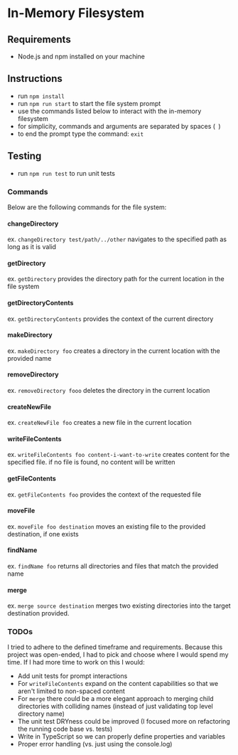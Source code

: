 # In-Memory Filesystem

## Requirements
- Node.js and npm installed on your machine

## Instructions
- run `npm install`
- run `npm run start` to start the file system prompt
- use the commands listed below to interact with the in-memory filesystem
- for simplicity, commands and arguments are separated by spaces (` `)
- to end the prompt type the command: `exit`

## Testing
- run `npm run test` to run unit tests

### Commands
Below are the following commands for the file system:

#### changeDirectory
ex. `changeDirectory test/path/../other`
navigates to the specified path as long as it is valid

#### getDirectory
ex. `getDirectory`
provides the directory path for the current location in the file system

#### getDirectoryContents
ex. `getDirectoryContents`
provides the context of the current directory

#### makeDirectory
ex. `makeDirectory foo`
creates a directory in the current location with the provided name

#### removeDirectory
ex. `removeDirectory fooo`
deletes the directory in the current location

#### createNewFile
ex. `createNewFile foo`
creates a new file in the current location

#### writeFileContents
ex. `writeFileContents foo content-i-want-to-write`
creates content for the specified file. if no file is found, no content will be written

#### getFileContents
ex. `getFileContents foo`
provides the context of the requested file

#### moveFile
ex. `moveFile foo destination`
moves an existing file to the provided destination, if one exists

#### findName
ex. `findName foo`
returns all directories and files that match the provided name

#### merge
ex. `merge source destination`
merges two existing directories into the target destination provided.

### TODOs
I tried to adhere to the defined timeframe and requirements. Because this project was open-ended, I had to pick and choose where I would spend my time. If I had more time to work on this I would:
- Add unit tests for prompt interactions
- For `writeFileContents` expand on the content capabilities so that we aren't limited to non-spaced content
- For `merge` there could be a more elegant approach to merging child directories with colliding names (instead of just validating top level directory name)
- The unit test DRYness could be improved (I focused more on refactoring the running code base vs. tests)
- Write in TypeScript so we can properly define properties and variables
- Proper error handling (vs. just using the console.log)